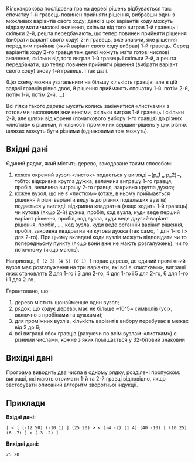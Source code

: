 ﻿Кількакрокова послідовна гра на дереві рішень відбувається так:
спочатку 1-й гравець повинен прийняти рішення, вибравши один з можливих варіантів свого ходу;
деякі з цих варіантів ходу можуть відразу мати числові значення, скільки від того виграв 1-й гравець і скільки 2-й,
решта передбачають, що тепер повинен прийняти рішення (вибрати варіант свого ходу) 2-й гравець,
вже знаючи, яке рішення перед тим прийняв (який варіант свого ходу вибрав) 1-й гравець.
Серед варіантів ходу 2-го гравця теж деякі можуть мати готові числові значення, скільки від того виграв 1-й гравець і скільки 2-й,
а решта передбачати, що тепер повинен прийняти рішення (вибрати варіант свого ходу) знову 1-й гравець.
І так далі.

(Цю схему можна узагальнити на більшу кількість гравців, але в цій задачі гравців рівно двоє, й рішення приймають спочатку 1-й, потім 2-й, потім 1-й, потім 2-й, ...)

Всі гілки такого *дерева* мусять колись закінчитися «листками» з готовими числовими значеннями, скільки виграв 1-й гравець і скільки 2-й, але шляхи від кореня (початкового вибору 1-го гравця) до різних «листків» є різними, й кількості проміжних вершин-рішень у цих різних шляхах можуть бути різними (однаковими теж можуть).

## Вхідні дані
Єдиний рядок, який містить дерево, закодоване таким способом:
1.  кожен окремий вузол-«листок» подається у вигляді ~(p_1 \,\, p_2)~, тобто: відкривна кругла дужка, величина виграшу 1-го гравця, пробіл, величина виграшу 2-го гравця, закривна кругла дужка;
2.  кожен вузол, що не є «листком» (отже, в ньому приймається рішення й різні варіанти ведуть до різних подальших вузлів) подається у вигляді: відкривна квадратна (якщо ходить 1-й гравець) чи кутова (якщо 2-й) дужка, пробіл, код вузла, куди веде перший варіант рішення, пробіл, код вузла, куди веде *другий* варіант рішення, пробіл, ..., код вузла, куди веде останній варіант рішення, пробіл, закривна квадратна чи кутова дужка (так само, `]` для 1-го і `>` для 2-го).
    При цьому вкладені коди вузлів можуть відповідати чи то попередньому пункту (якщо вони вже не мають розгалужень), чи то поточному (якщо мають).

Наприклад, `[ (2 3) (4 5) (6 1) ]` подає дерево, де єдиний проміжний вузол має розгалуження на три варіанти, які всі є «листками», виграші яких становлять
2 для 1-го і 3 для 2-го,
4 для 1-го і 5 для 2-го,
6 для 1-го і 1 для 2-го.

Гарантовано, що:
1.  дерево містить щонайменше один вузол;
2.  рядок, що кодує дерево, має не більше ~10^5~ символів (усіх, включно з пробілами та дужками);
3.  для проміжних вузлів, кількість варіантів вибору перебуває в межах від 2 до 6;
4.  всі виграші обох гравців (рахуючи по всім вузлам-«листкам») є різними числами, кожне з яких поміщається у 32-бітовий знаковий

## Вихідні дані
Програма виводить два числа в одному рядку, розділені пропуском: виграші, які мають отримати 1-й та 2-й гравці відповідно, якщо застосувати описаний алгоритм зворотньої індукції.

## Приклади

**Вхідні дані:**
```
[ < [ (-12 50) (-10 1) ] (25 20) > < (-4 -2) (1 4) (40 -10) [ (10 25) (6 -7) ] > (-3 -2) ]
```

**Вихідні дані:**
```
25 20
```